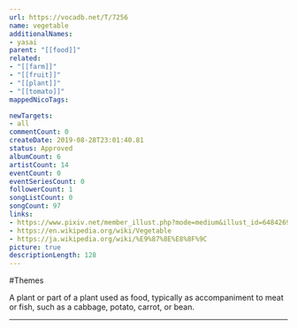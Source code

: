 ```yaml
---
url: https://vocadb.net/T/7256
name: vegetable
additionalNames: 
- yasai
parent: "[[food]]"
related:
- "[[farm]]"
- "[[fruit]]"
- "[[plant]]"
- "[[tomato]]"
mappedNicoTags:

newTargets:
- all
commentCount: 0
createDate: 2019-08-28T23:01:40.81
status: Approved
albumCount: 6
artistCount: 14
eventCount: 0
eventSeriesCount: 0
followerCount: 1
songListCount: 0
songCount: 97
links: 
- https://www.pixiv.net/member_illust.php?mode=medium&illust_id=64842695
- https://en.wikipedia.org/wiki/Vegetable
- https://ja.wikipedia.org/wiki/%E9%87%8E%E8%8F%9C
picture: true
descriptionLength: 128
---
```


#Themes

A plant or part of a plant used as food, typically as accompaniment to meat or fish, such as a cabbage, potato, carrot, or bean.

---

